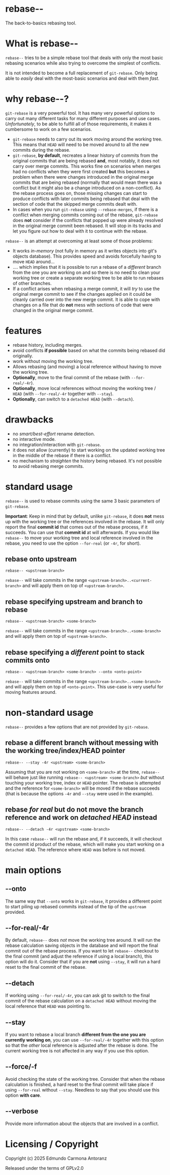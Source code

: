 # rebase--

The back-to-basics rebasing tool.


# What is rebase--

`rebase--` tries to be a simple rebase tool that
deals with only the most basic rebasing scenarios
while also trying to overcome the simplest of 
conflicts.

It is not intended to become a full replacement of `git-rebase`. Only
being able to _easily_ deal with the most-basic scenarios and deal with
them _fast_.


# why rebase--?
`git-rebase` is a very powerful tool. It has many very powerful options to carry out many
different tasks for many different purposes and use cases. _Unfortunately_, to be able to
fulfill all of those requirements, it makes it cumbersome to work on a few scenarios.

- `git-rebase` needs to carry out its work moving around the working tree. This means
  that `HEAD` will need to be moved around to all the new commits during the rebase.
- `git-rebase`, **by default**, recreates a linear history of commits from the original
  commits that are being rebased **and**, most notably, it does not carry over merge commits.
  This works fine on scenarios when merges had no conflicts when they were first created **but**
  this becomes a problem when there were changes introduced in the original merge commits that
  are being rebased (normally that would mean there was a conflict but it might also be a change
  introduced on a non-conflict). As the rebase process goes on, those missing changes can start
  to produce conflicts with later commits being rebased that deal with the section
  of code that the skipped merge commits dealt with.
- In cases when you run `git-rebase` using `--rebase-merges`, if there is a conflict when
  merging commits coming out of the rebase, `git-rebase` does **not** consider if the conflicts
  that popped up were already resolved in the original merge commit been rebased. It will stop in
  its tracks and let you figure out how to deal with it to continue with the rebase.

`rebase--` is an attempt at overcoming at least some of those problems:

- It works _in-memory_ (not fully in memory as it writes objects into git's objects database).
  This provides speed and avoids forcefully having to move `HEAD` around...
- .... which implies that it is possible to run a rebase of a _different_ branch from the one you
  are working on and so there is no need to clean your working tree or create a separate working
  tree to be able to run rebases of other branches.
- If a conflict arises when rebasing a merge commit, it will _try_ to use the original
  merge commit to see if the changes applied on it could be cleanly carried over into the
  new merge commit. It is able to cope with changes on a file that do **not** mess with
  sections of code that were changed in the original merge commit.


# features
- rebase history, including merges.
- avoid conflicts **if possible** based on what the commits being rebased did originally.
- work without moving the working tree.
- Allows rebasing (and moving) a local reference without having to move the working tree.
- **Optionally**, move to the final commit of the rebase (with `--for-real/-4r`).
- **Optionally**, move local references without moving the working tree / `HEAD` (with `--for-real/-4r`
  together with `--stay`).
- **Optionally**, can switch to a `detached HEAD` (with `--detach`).


# drawbacks
- no _smart/best-effort_ rename detection.
- no interactive mode.
- no integration/interaction with `git-rebase`.
- it does not allow (currently) to start working on the updated working tree
  in the middle of the rebase if there is a conflict.
- no mechanism to _straighten_ the history being rebased. It's not possible to
  avoid rebasing merge commits.


# standard usage

`rebase--` is used to rebase commits using the same 3 basic parameters of `git-rebase`.

**Important**: Keep in mind that by default, unlike `git-rebase`, it does **not** mess up
with the working tree or the references involved in the rebase. It will only report the final
**commit id** that comes out of the rebase process, if it succeeds. You can use that **commit id**
at will afterwards. If you would like `rebase--` to move your working tree and local reference involved
in the rebase, you need to use the option `--for-real` (or `-4r`, for short).

## rebase onto upstream
```
rebase-- <upstream-branch>
```
`rebase--` will take commits in the range `<upstream-branch>..<current-branch>` and will
apply them on top of `<upstream-branch>`.

## rebase specifying upstream and branch to rebase
```
rebase-- <upstream-branch> <some-branch>
```
`rebase--` will take commits in the range `<upstream-branch>..<some-branch>` and will
apply them on top of `<upstream-branch>`.

## rebase specifying a _different_ point to stack commits onto
```
rebase-- <upstream-branch> <some-branch> --onto <onto-point>
```
`rebase--` will take commits in the range `<upstream-branch>..<some-branch>` and will
apply them on top of `<onto-point>`. This use-case is very useful for moving features around.


# non-standard usage
`rebase--` provides a few options that are not provided by `git-rebase`.

## rebase a different branch without messing with the working tree/index/HEAD pointer
```
rebase-- --stay -4r <upstream> <some-branch>
```
Assuming that you are not working on `<some-branch>` at the time, `rebase--` will behave just like
running `rebase-- <upstream> <some-branch>` _but_ without touching your working tree, index or
`HEAD` pointer. The rebase is attempted and the reference for `<some-branch>` will be moved if the
rebase succeeds (that is because the options `-4r` and `--stay` were used in the example).

## rebase _for real_ but do not move the branch reference and work on _detached HEAD_ instead
```
rebase-- --detach -4r <upstream> <some-branch>
```
In this case `rebase--` will run the rebase and, if it succeeds, it will checkout the commit id
product of the rebase, which will make you start working on a `detached HEAD`. The reference where
`HEAD` was before is not moved.


# main options

## --onto
The same way that `--onto` works in `git-rebase`, it provides a different point
to start piling up rebased commits instead of the tip of the `upstream` provided.

## --for-real/-4r
By default, `rebase--` does _not_ move the working tree around. It will run the
rebase calculation saving objects in the database and will report the final commit
out of the rebase process. If you want to let `rebase--` checkout to the final commit
(and adjust the reference if using a local branch), this option will do it. Consider that
if you are **not** using `--stay`, it will run a hard reset to the final commit of the rebase.

## --detach
If working using `--for-real/-4r`, you can ask git to switch to the final commit of the rebase
calculation on a `detached HEAD` without moving the local reference that `HEAD` was pointing to.

## --stay
If you want to rebase a local branch **different from the one you are currently working on**,
you can use `--for-real/-4r` together with this option so that the _other_ local reference is adjusted
after the rebase is done. The current working tree is not affected in any way if you use this option.

## --force/-f
Avoid checking the state of the working tree. Consider that when the rebase calculation is finished, a hard
reset to the final commit will take place if using `--for-real` without `--stay`. Needless to say that
you should use this option **with care**.

## --verbose
Provide more information about the objects that are involved in a conflict.

# Licensing / Copyright
Copyright (c) 2025 Edmundo Carmona Antoranz

Released under the terms of GPLv2.0
